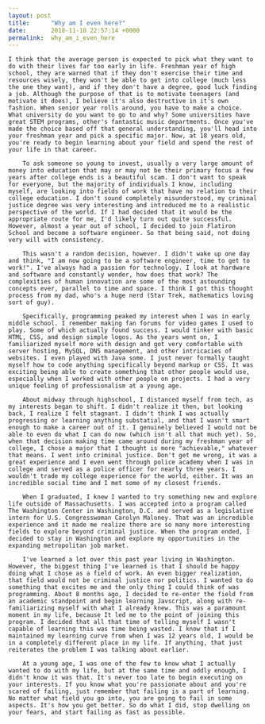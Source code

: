 ```yaml
---
layout: post
title:      "Why am I even here?"
date:       2018-11-10 22:57:14 +0000
permalink:  why_am_i_even_here
---
```




    I think that the average person is expected to pick what they want to do with their lives far too early in life. Freshman year of high school, they are warned that if they don't exercise their time and resources wisely, they won't be able to get into college (much less the one they want), and if they don't have a degree, good luck finding a job. Although the purpose of that is to motivate teenagers (and motivate it does), I believe it's also destructive in it's own fashion. When senior year rolls around, you have to make a choice. What university do you want to go to and why? Some universities have great STEM programs, other's fantastic music departments. Once you've made the choice based off that general understanding, you'll head into your freshman year and pick a specific major. Now, at 18 years old, you're ready to begin learning about your field and spend the rest of your life in that career. 
		
		To ask someone so young to invest, usually a very large amount of money into education that may or may not be their primary focus a few years after college ends is a beautiful scam. I don't want to speak for everyone, but the majority of individuals I know, including myself, are looking into fields of work that have no relation to their college education. I don't sound completely misunderstood, my criminal justice degree was very interesting and introduced me to a realistic perspective of the world. If I had decided that it would be the appropriate route for me, I'd likely turn out quite successful. However, almost a year out of school, I decided to join Flatiron School and become a software engineer. So that being said, not doing very will with consistency.
		
		This wasn't a random decision, however. I didn't wake up one day and think, "I am now going to be a software engineer, time to get to work!". I've always had a passion for technology. I look at hardware and software and constantly wonder, how does that work? The complexities of human innovation are some of the most astounding concepts ever, parallel to time and space. I think I got this thought process from my dad, who's a huge nerd (Star Trek, mathematics loving sort of guy).
		
		Specifically, programming peaked my interest when I was in early middle school. I remember making fan forums for video games I used to play. Some of which actually found success. I would tinker with basic HTML, CSS, and design simple logos. As the years went on, I familiarized myself more with design and got very comfortable with server hosting, MySQL, DNS management, and other intricacies of websites. I even played with Java some. I just never formally taught myself how to code anything specifically beyond markup or CSS. It was exciting being able to create something that other people would use, especially when I worked with other people on projects. I had a very unique feeling of professionalism at a young age. 
		
		About midway through highschool, I distanced myself from tech, as my interests began to shift. I didn't realize it then, but looking back, I realize I felt stagnant. I didn't think I was actually progressing or learning anything substatial, and that I wasn't smart enough to make a career out of it. I genuinely believed I would not be able to even do what I can do now (which isn't all that much yet). So, when that decision making time came around during my freshman year of college, I chose a major that I thought is more "achievable," whatever that means. I went into criminal justice. Don't get me wrong, it was a great experience and I even went through police academy when I was in college and served as a police officer for nearly three years. I wouldn't trade my college experience for the world, either. It was an incredible social time and I met some of my closest friends. 
		
		When I graduated, I knew I wanted to try something new and explore life outside of Massachusetts. I was accepted into a program called The Washington Center in Washington, D.C. and served as a legislative intern for U.S. Congresswoman Carolyn Maloney. That was an incredible experience and it made me realize there are so many more interesting fields to explore beyond criminal justice. When the program ended, I decided to stay in Washington and explore my opportunities in the expanding metropolitan job market.
		
		I've learned a lot over this past year living in Washington. However, the biggest thing I've learned is that I should be happy doing what I chose as a field of work. An even bigger realization, that field would not be criminal justice nor politics. I wanted to do something that excites me and the only thing I could think of was programming. About 8 months ago, I decided to re-enter the field from an academic standpoint and begin learning Javscript, along with re-familiarizing myself with what I already knew. This was a paramount moment in my life, because It led me to the point of joining this program. I decided that all that time of telling myself I wasn't capable of learning this was time being wasted. I know that if I maintained my learning curve from when I was 12 years old, I would be in a completely different place in my life. If anything, that just reiterates the problem I was talking about earlier. 
		
		At a young age, I was one of the few to know what I actually wanted to do with my life, but at the same time and oddly enough, I didn't know it was that. It's never too late to begin executing on your interests. If you know what you're passionate about and you're scared of failing, just remember that failing is a part of learning. No matter what field you go into, you are going to fail in some aspects. It's how you get better. So do what I did, stop dwelling on your fears, and start failing as fast as possible. 
	
